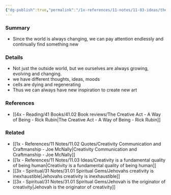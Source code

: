 ```yaml
---
{"dg-publish":true,"permalink":"/1x-references/11-notes/11-03-ideas/the-world-is-always-changing-and-so-are-we/","title":"The world is always changing and so are we","created":"2023-03-23T18:49:34.000+03:00","updated":"2024-02-14T20:18:21.940+03:00"}
---
```



### Summary
- Since the world is always changing, we can pay attention endlessly and continually find something new

### Details
- Not just the outside world, but we ourselves are always growing, evolving and changing.
- we have different thoughts, ideas, moods
- cells are dying and regenerating
- Thus we can always have new inspiration to create new art

### References
- [[4x - Reading/41 Books/41.02 Book reviews/The Creative Act - A Way of Being - Rick Rubin\|The Creative Act - A Way of Being - Rick Rubin]]

### Related
- [[1x - References/11 Notes/11.02 Quotes/Creativity Communication and Craftmanship - Joe McNally\|Creativity Communication and Craftmanship - Joe McNally]]
- [[1x - References/11 Notes/11.03 Ideas/Creativity is a fundamental quality of being human\|Creativity is a fundamental quality of being human]]
- [[3x - Spiritual/31 Notes/31.01 Spiritual Gems/Jehovahs creativity is inexhaustible\|Jehovahs creativity is inexhaustible]]
- [[3x - Spiritual/31 Notes/31.01 Spiritual Gems/Jehovah is the originator of creativity\|Jehovah is the originator of creativity]]